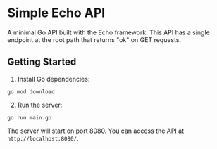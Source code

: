 # Simple Echo API

A minimal Go API built with the Echo framework. This API has a single endpoint at the root path that returns "ok" on GET requests.

## Getting Started

1. Install Go dependencies:
```
go mod download
```

2. Run the server:
```
go run main.go
```

The server will start on port 8080. You can access the API at `http://localhost:8080/`.
